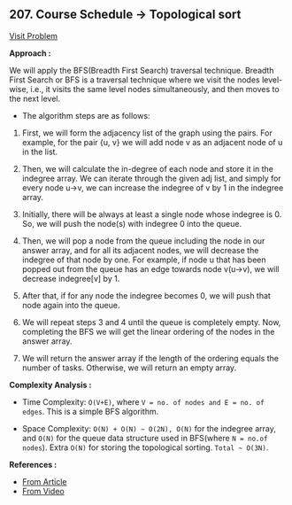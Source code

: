 ## 207. Course Schedule -> Topological sort

[Visit Problem](https://leetcode.com/problems/course-schedule/description/)

**Approach :**<br/>

We will apply the BFS(Breadth First Search) traversal technique. Breadth First Search or BFS is a traversal technique where we visit the nodes level-wise, i.e., it visits the same level nodes simultaneously, and then moves to the next level.<br/>

-   The algorithm steps are as follows: <br/>

1. First, we will form the adjacency list of the graph using the pairs. For example, for the pair {u, v} we will add node v as an adjacent node of u in the list.

2. Then, we will calculate the in-degree of each node and store it in the indegree array. We can iterate through the given adj list, and simply for every node u->v, we can increase the indegree of v by 1 in the indegree array.

3. Initially, there will be always at least a single node whose indegree is 0. So, we will push the node(s) with indegree 0 into the queue.

4. Then, we will pop a node from the queue including the node in our answer array, and for all its adjacent nodes, we will decrease the indegree of that node by one. For example, if node u that has been popped out from the queue has an edge towards node v(u->v), we will decrease indegree[v] by 1.

5. After that, if for any node the indegree becomes 0, we will push that node again into the queue.

6. We will repeat steps 3 and 4 until the queue is completely empty. Now, completing the BFS we will get the linear ordering of the nodes in the answer array.

7. We will return the answer array if the length of the ordering equals the number of tasks. Otherwise, we will return an empty array.

**Complexity Analysis :**<br/>

-   Time Complexity: `O(V+E)`, where `V = no. of nodes and E = no. of edges`. This is a simple BFS algorithm.

-   Space Complexity: `O(N) + O(N) ~ O(2N), O(N)` for the indegree array, and `O(N)` for the queue data structure used in BFS(where `N = no.of nodes`). Extra `O(N)` for storing the topological sorting. `Total ~ O(3N)`.

**References :**<br/>

-   [From Article](https://takeuforward.org/data-structure/course-schedule-i-and-ii-pre-requisite-tasks-topological-sort-g-24/)
-   [From Video](https://www.youtube.com/watch?v=WAOfKpxYHR8&list=PLgUwDviBIf0oE3gA41TKO2H5bHpPd7fzn&index=24)

